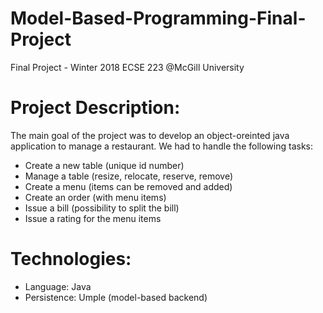 # Model-Based-Programming-Final-Project
Final Project - Winter 2018 ECSE 223 @McGill University

# Project Description:
  The main goal of the project was to develop an object-oreinted java application to manage a restaurant. We had to handle the following tasks:
  - Create a new table (unique id number)
  - Manage a table (resize, relocate, reserve, remove)
  - Create a menu (items can be removed and added) 
  - Create an order (with menu items)
  - Issue a bill (possibility to split the bill)
  - Issue a rating for the menu items

# Technologies:
  - Language: Java
  - Persistence: Umple (model-based backend)
